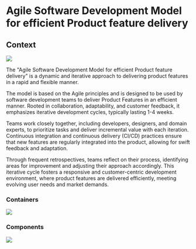 # Agile Software Development Model for efficient Product feature delivery

## Context

![](embed:Context)

The "Agile Software Development Model for efficient Product feature delivery" is a dynamic and iterative approach to 
delivering product features in a rapid and flexible manner.

The model is based on the Agile principles and is designed to be used by software development teams to deliver Product
Features in an efficient manner. Rooted in collaboration, adaptability, and customer feedback, it emphasizes iterative
development cycles, typically lasting 1-4 weeks. 

Teams work closely together, including developers, designers, and domain experts, to prioritize tasks and deliver 
incremental value with each iteration. Continuous integration and continuous delivery (CI/CD) practices ensure that new 
features are regularly integrated into the product, allowing for swift feedback and adaptation.

Through frequent retrospectives, teams reflect on their process, identifying areas for improvement and
adjusting their approach accordingly. This iterative cycle fosters a responsive and customer-centric development
environment, where product features are delivered efficiently, meeting evolving user needs and market demands.


### Containers

![](embed:Containers)

### Components

![](embed:Components)

